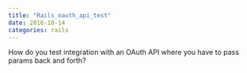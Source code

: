 ```yaml
---
title: "Rails_oauth_api_test"
date: 2016-10-14
categories: rails
---
```


How do you test integration with an OAuth API where you have to pass params back and forth?  
